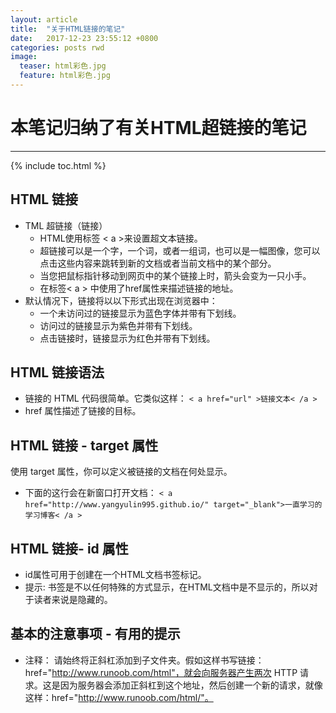 ```yaml
---
layout: article
title:  "关于HTML链接的笔记"
date:   2017-12-23 23:55:12 +0800
categories: posts rwd
image:
  teaser: html彩色.jpg
  feature: html彩色.jpg
---
```

# 本笔记归纳了有关HTML超链接的笔记
---
{% include toc.html %}

## HTML 链接
* TML 超链接（链接）
  * HTML使用标签 < a >来设置超文本链接。
  * 超链接可以是一个字，一个词，或者一组词，也可以是一幅图像，您可以点击这些内容来跳转到新的文档或者当前文档中的某个部分。
  * 当您把鼠标指针移动到网页中的某个链接上时，箭头会变为一只小手。
  * 在标签< a > 中使用了href属性来描述链接的地址。
* 默认情况下，链接将以以下形式出现在浏览器中：
  * 一个未访问过的链接显示为蓝色字体并带有下划线。
  * 访问过的链接显示为紫色并带有下划线。
  * 点击链接时，链接显示为红色并带有下划线。

## HTML 链接语法
* 链接的 HTML 代码很简单。它类似这样：
```< a href="url" >链接文本< /a >```
* href 属性描述了链接的目标。

## HTML 链接 - target 属性
使用 target 属性，你可以定义被链接的文档在何处显示。
* 下面的这行会在新窗口打开文档：
```< a href="http://www.yangyulin995.github.io/" target="_blank">一直学习的学习博客< /a >```

## HTML 链接- id 属性
* id属性可用于创建在一个HTML文档书签标记。
* 提示: 书签是不以任何特殊的方式显示，在HTML文档中是不显示的，所以对于读者来说是隐藏的。

## 基本的注意事项 - 有用的提示
* 注释： 请始终将正斜杠添加到子文件夹。假如这样书写链接：href="http://www.runoob.com/html"，就会向服务器产生两次 HTTP 请求。这是因为服务器会添加正斜杠到这个地址，然后创建一个新的请求，就像这样：href="http://www.runoob.com/html/"。